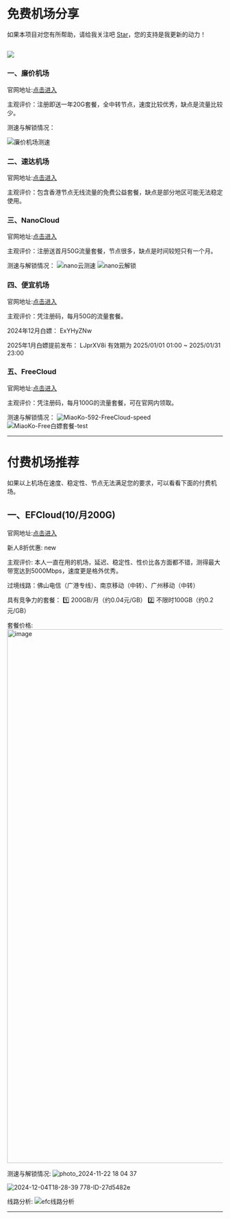 # 免费机场分享

如果本项目对您有所帮助，请给我关注吧 [Star](https://github.com/Anime2375/Free-Proxy-VPN)，您的支持是我更新的动力！

![](https://komarev.com/ghpvc/?username=Free-Proxy-VPN)
---

### 一、廉价机场

官网地址:[点击进入](https://lianjia.me/#/register?code=YGKMsx4B)

主观评价：注册即送一年20G套餐，全中转节点，速度比较优秀，缺点是流量比较少。


测速与解锁情况：

![廉价机场测速](https://github.com/user-attachments/assets/73bfb5d4-0305-4fb4-bac8-08ae0b89f6d9)


### 二、速达机场

官网地址:[点击进入](https://cke5ad.cp-mining.com/#/register?code=OpqA8l9d)

主观评价：包含香港节点无线流量的免费公益套餐，缺点是部分地区可能无法稳定使用。

### 三、NanoCloud

官网地址:[点击进入](https://edu.tplinkcloud.me/auth/register?code=1PhiI0Pi)

主观评价：注册送首月50G流量套餐，节点很多，缺点是时间较短只有一个月。

测速与解锁情况：
![nano云测速](https://github.com/user-attachments/assets/10e965e8-de83-4c82-81e6-58f1c9700cf1)
![nano云解锁](https://github.com/user-attachments/assets/44f788ff-9fde-476e-9420-ab8ff33160f4)

### 四、便宜机场

官网地址:[点击进入](https://xn--wtq35pfyd55o.co/#/register?code=8b4JglaE)

主观评价：凭注册码，每月50G的流量套餐。

2024年12月白嫖： ExYHyZNw

2025年1月白嫖提前发布：  LJprXV8i   有效期为   2025/01/01 01:00 ~ 2025/01/31 23:00


### 五、FreeCloud

官网地址:[点击进入](https://asus.im/#/register?code=g1nM2tbK)

主观评价：凭注册码，每月100G的流量套餐，可在官网内领取。

测速与解锁情况：
![MiaoKo-592-FreeCloud-speed](https://github.com/user-attachments/assets/70ee3fba-0a5c-4941-ac4d-a2941e66c681)
![MiaoKo-Free白嫖套餐-test](https://github.com/user-attachments/assets/5d27301e-7326-49fd-9960-c47658921b69)


---
# 付费机场推荐

如果以上机场在速度、稳定性、节点无法满足您的要求，可以看看下面的付费机场。


## 一、EFCloud(10/月200G)
官网地址:[点击进入](https://inv.easyfastcloud.com/#/register?code=HwwBaKx7)

新人8折优惠: new

主观评价: 本人一直在用的机场，延迟、稳定性、性价比各方面都不错，测得最大带宽达到5000Mbps，速度更是格外优秀。

过境线路：佛山电信（广港专线）、南京移动（中转）、广州移动（中转）

具有竞争力的套餐：
1️⃣ 200GB/月（约0.04元/GB）
2️⃣ 不限时100GB（约0.2元/GB）


套餐价格:
<img width="1245" alt="image" src="https://github.com/user-attachments/assets/b8805778-2c93-4172-af39-87631a0a18bf">


测速与解锁情况:
![photo_2024-11-22 18 04 37](https://github.com/user-attachments/assets/6e236423-b35a-4279-ac7e-0babcb29a4f2)


![2024-12-04T18-28-39 778-ID-27d5482e](https://github.com/user-attachments/assets/57e69d3e-85f2-4503-b906-54361c9d4db3)


线路分析:
![efc线路分析](https://github.com/user-attachments/assets/e23f62e2-c9e2-43a1-92d6-18e8b91df6b6)

---

